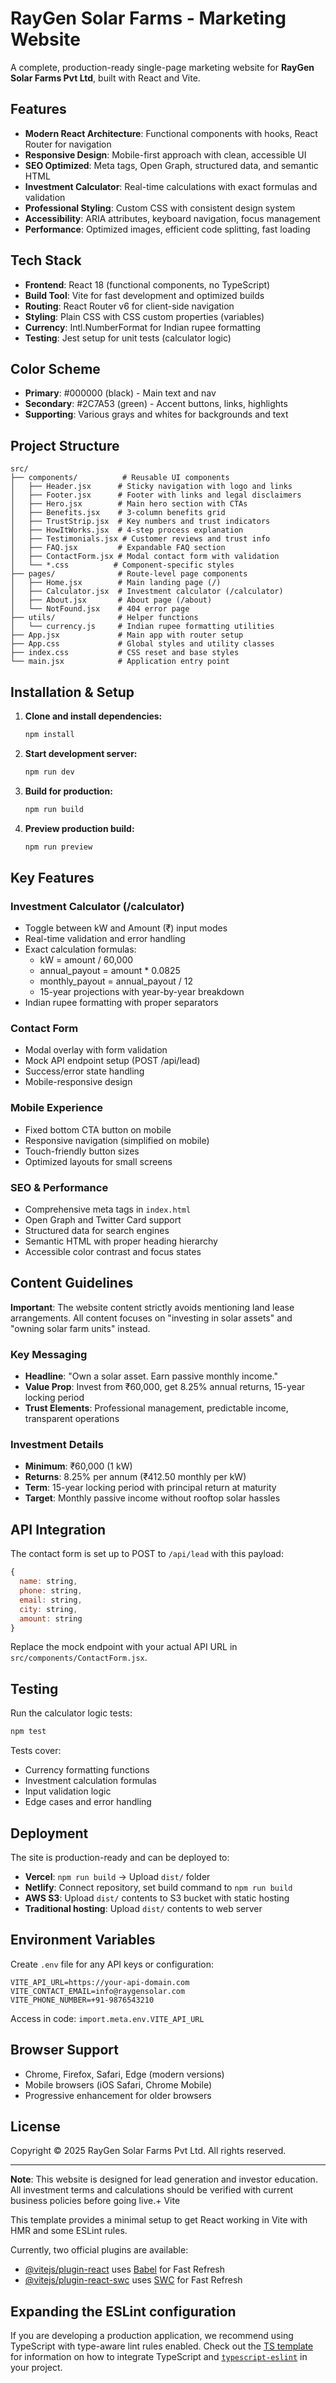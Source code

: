 # RayGen Solar Farms - Marketing Website

A complete, production-ready single-page marketing website for **RayGen Solar Farms Pvt Ltd**, built with React and Vite.

## Features

- **Modern React Architecture**: Functional components with hooks, React Router for navigation
- **Responsive Design**: Mobile-first approach with clean, accessible UI
- **SEO Optimized**: Meta tags, Open Graph, structured data, and semantic HTML
- **Investment Calculator**: Real-time calculations with exact formulas and validation
- **Professional Styling**: Custom CSS with consistent design system
- **Accessibility**: ARIA attributes, keyboard navigation, focus management
- **Performance**: Optimized images, efficient code splitting, fast loading

## Tech Stack

- **Frontend**: React 18 (functional components, no TypeScript)
- **Build Tool**: Vite for fast development and optimized builds
- **Routing**: React Router v6 for client-side navigation
- **Styling**: Plain CSS with CSS custom properties (variables)
- **Currency**: Intl.NumberFormat for Indian rupee formatting
- **Testing**: Jest setup for unit tests (calculator logic)

## Color Scheme

- **Primary**: #000000 (black) - Main text and nav
- **Secondary**: #2C7A53 (green) - Accent buttons, links, highlights
- **Supporting**: Various grays and whites for backgrounds and text

## Project Structure

```
src/
├── components/          # Reusable UI components
│   ├── Header.jsx      # Sticky navigation with logo and links
│   ├── Footer.jsx      # Footer with links and legal disclaimers
│   ├── Hero.jsx        # Main hero section with CTAs
│   ├── Benefits.jsx    # 3-column benefits grid
│   ├── TrustStrip.jsx  # Key numbers and trust indicators
│   ├── HowItWorks.jsx  # 4-step process explanation
│   ├── Testimonials.jsx # Customer reviews and trust info
│   ├── FAQ.jsx         # Expandable FAQ section
│   ├── ContactForm.jsx # Modal contact form with validation
│   └── *.css          # Component-specific styles
├── pages/              # Route-level page components
│   ├── Home.jsx        # Main landing page (/)
│   ├── Calculator.jsx  # Investment calculator (/calculator)
│   ├── About.jsx       # About page (/about)
│   └── NotFound.jsx    # 404 error page
├── utils/              # Helper functions
│   └── currency.js     # Indian rupee formatting utilities
├── App.jsx             # Main app with router setup
├── App.css             # Global styles and utility classes
├── index.css           # CSS reset and base styles
└── main.jsx            # Application entry point
```

## Installation & Setup

1. **Clone and install dependencies:**
   ```bash
   npm install
   ```

2. **Start development server:**
   ```bash
   npm run dev
   ```

3. **Build for production:**
   ```bash
   npm run build
   ```

4. **Preview production build:**
   ```bash
   npm run preview
   ```

## Key Features

### Investment Calculator (/calculator)
- Toggle between kW and Amount (₹) input modes
- Real-time validation and error handling
- Exact calculation formulas:
  - kW = amount / 60,000
  - annual_payout = amount * 0.0825
  - monthly_payout = annual_payout / 12
  - 15-year projections with year-by-year breakdown
- Indian rupee formatting with proper separators

### Contact Form
- Modal overlay with form validation
- Mock API endpoint setup (POST /api/lead)
- Success/error state handling
- Mobile-responsive design

### Mobile Experience
- Fixed bottom CTA button on mobile
- Responsive navigation (simplified on mobile)
- Touch-friendly button sizes
- Optimized layouts for small screens

### SEO & Performance
- Comprehensive meta tags in `index.html`
- Open Graph and Twitter Card support
- Structured data for search engines
- Semantic HTML with proper heading hierarchy
- Accessible color contrast and focus states

## Content Guidelines

**Important**: The website content strictly avoids mentioning land lease arrangements. All content focuses on "investing in solar assets" and "owning solar farm units" instead.

### Key Messaging
- **Headline**: "Own a solar asset. Earn passive monthly income."
- **Value Prop**: Invest from ₹60,000, get 8.25% annual returns, 15-year locking period
- **Trust Elements**: Professional management, predictable income, transparent operations

### Investment Details
- **Minimum**: ₹60,000 (1 kW)
- **Returns**: 8.25% per annum (₹412.50 monthly per kW)
- **Term**: 15-year locking period with principal return at maturity
- **Target**: Monthly passive income without rooftop solar hassles

## API Integration

The contact form is set up to POST to `/api/lead` with this payload:
```javascript
{
  name: string,
  phone: string,
  email: string,
  city: string,
  amount: string
}
```

Replace the mock endpoint with your actual API URL in `src/components/ContactForm.jsx`.

## Testing

Run the calculator logic tests:
```bash
npm test
```

Tests cover:
- Currency formatting functions
- Investment calculation formulas
- Input validation logic
- Edge cases and error handling

## Deployment

The site is production-ready and can be deployed to:
- **Vercel**: `npm run build` → Upload `dist/` folder
- **Netlify**: Connect repository, set build command to `npm run build`
- **AWS S3**: Upload `dist/` contents to S3 bucket with static hosting
- **Traditional hosting**: Upload `dist/` contents to web server

## Environment Variables

Create `.env` file for any API keys or configuration:
```
VITE_API_URL=https://your-api-domain.com
VITE_CONTACT_EMAIL=info@raygensolar.com
VITE_PHONE_NUMBER=+91-9876543210
```

Access in code: `import.meta.env.VITE_API_URL`

## Browser Support

- Chrome, Firefox, Safari, Edge (modern versions)
- Mobile browsers (iOS Safari, Chrome Mobile)
- Progressive enhancement for older browsers

## License

Copyright © 2025 RayGen Solar Farms Pvt Ltd. All rights reserved.

---

**Note**: This website is designed for lead generation and investor education. All investment terms and calculations should be verified with current business policies before going live.+ Vite

This template provides a minimal setup to get React working in Vite with HMR and some ESLint rules.

Currently, two official plugins are available:

- [@vitejs/plugin-react](https://github.com/vitejs/vite-plugin-react/blob/main/packages/plugin-react) uses [Babel](https://babeljs.io/) for Fast Refresh
- [@vitejs/plugin-react-swc](https://github.com/vitejs/vite-plugin-react/blob/main/packages/plugin-react-swc) uses [SWC](https://swc.rs/) for Fast Refresh

## Expanding the ESLint configuration

If you are developing a production application, we recommend using TypeScript with type-aware lint rules enabled. Check out the [TS template](https://github.com/vitejs/vite/tree/main/packages/create-vite/template-react-ts) for information on how to integrate TypeScript and [`typescript-eslint`](https://typescript-eslint.io) in your project.
